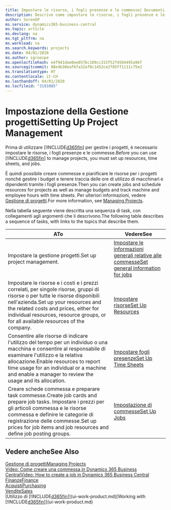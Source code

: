 ```yaml
---
title: Impostare le risorse, i fogli presenze e le commesse| Documenti Microsoft
description: Descrive come impostare le risorse, i fogli presenze e le commesse per gestire progetti.
author: SorenGP
ms.service: dynamics365-business-central
ms.topic: article
ms.devlang: na
ms.tgt_pltfrm: na
ms.workload: na
ms.search.keywords: projects
ms.date: 04/01/2020
ms.author: sgroespe
ms.openlocfilehash: e4f941dae0ee057bc109cc315f52f4504495a96f
ms.sourcegitcommit: 88e4b30eaf6fa32af0c1452ce2f85ff1111c75e2
ms.translationtype: HT
ms.contentlocale: it-CH
ms.lasthandoff: 04/01/2020
ms.locfileid: "3191085"
---
```

# <a name="setting-up-project-management"></a><span data-ttu-id="51037-103">Impostazione della Gestione progetti</span><span class="sxs-lookup"><span data-stu-id="51037-103">Setting Up Project Management</span></span>
<span data-ttu-id="51037-104">Prima di utilizzare [!INCLUDE[d365fin](includes/d365fin_md.md)] per gestire i progetti, è necessario impostare le risorse, i fogli presenze e le commesse.</span><span class="sxs-lookup"><span data-stu-id="51037-104">Before you can use [!INCLUDE[d365fin](includes/d365fin_md.md)] to manage projects, you must set up resources, time sheets, and jobs.</span></span>

<span data-ttu-id="51037-105">È quindi possibile creare commesse e pianificare le risorse per i progetti nonché gestire i budget e tenere traccia delle ore di utilizzo di macchinari e dipendenti tramite i fogli presenze.</span><span class="sxs-lookup"><span data-stu-id="51037-105">Then you can create jobs and schedule resources for projects as well as manage budgets and track machine and employee hours with time sheets.</span></span> <span data-ttu-id="51037-106">Per ulteriori informazioni, vedere [Gestione di progetti](projects-manage-projects.md).</span><span class="sxs-lookup"><span data-stu-id="51037-106">For more information, see [Managing Projects](projects-manage-projects.md).</span></span>  

<span data-ttu-id="51037-107">Nella tabella seguente viene descritta una sequenza di task, con collegamenti agli argomenti che li descrivono.</span><span class="sxs-lookup"><span data-stu-id="51037-107">The following table describes a sequence of tasks, with links to the topics that describe them.</span></span>

| <span data-ttu-id="51037-108">A</span><span class="sxs-lookup"><span data-stu-id="51037-108">To</span></span> | <span data-ttu-id="51037-109">Vedere</span><span class="sxs-lookup"><span data-stu-id="51037-109">See</span></span> |
| --- | --- |
| <span data-ttu-id="51037-110">Impostare la gestione progetti.</span><span class="sxs-lookup"><span data-stu-id="51037-110">Set up project management.</span></span>|[<span data-ttu-id="51037-111">Impostare le informazioni generali relative alle commesse</span><span class="sxs-lookup"><span data-stu-id="51037-111">Set general information for jobs</span></span>](projects-how-setup-jobs.md#to-set-general-information-for-jobs)|
| <span data-ttu-id="51037-112">Impostare le risorse e i costi e i prezzi correlati, per singole risorse, gruppi di risorse o per tutte le risorse disponibili nell'azienda.</span><span class="sxs-lookup"><span data-stu-id="51037-112">Set up your resources and the related costs and prices, either for individual resources, resource groups, or for all available resources of the company.</span></span> |[<span data-ttu-id="51037-113">Impostare risorse</span><span class="sxs-lookup"><span data-stu-id="51037-113">Set Up Resources</span></span>](projects-how-setup-resources.md) |
| <span data-ttu-id="51037-114">Consentire alle risorse di indicare l'utilizzo del tempo per un individuo o una macchina e consentire al responsabile di esaminare l'utilizzo e la relativa allocazione.</span><span class="sxs-lookup"><span data-stu-id="51037-114">Enable resources to report time usage for an individual or a machine and enable a manager to review the usage and its allocation.</span></span> |[<span data-ttu-id="51037-115">Impostare fogli presenze</span><span class="sxs-lookup"><span data-stu-id="51037-115">Set Up Time Sheets</span></span>](projects-how-setup-time-sheets.md) |
| <span data-ttu-id="51037-116">Creare schede commessa e preparare task commesse.</span><span class="sxs-lookup"><span data-stu-id="51037-116">Create job cards and prepare job tasks.</span></span> <span data-ttu-id="51037-117">Impostare i prezzi per gli articoli commessa e le risorse commessa e definire le categorie di registrazione delle commesse.</span><span class="sxs-lookup"><span data-stu-id="51037-117">Set up prices for job items and job resources and define job posting groups.</span></span> |[<span data-ttu-id="51037-118">Impostazione di commesse</span><span class="sxs-lookup"><span data-stu-id="51037-118">Set Up Jobs</span></span>](projects-how-setup-jobs.md) |

## <a name="see-also"></a><span data-ttu-id="51037-119">Vedere anche</span><span class="sxs-lookup"><span data-stu-id="51037-119">See Also</span></span>

[<span data-ttu-id="51037-120">Gestione di progetti</span><span class="sxs-lookup"><span data-stu-id="51037-120">Managing Projects</span></span>](projects-manage-projects.md)  
[<span data-ttu-id="51037-121">Video: Come creare una commessa in Dynamics 365 Business Central</span><span class="sxs-lookup"><span data-stu-id="51037-121">Video: How to create a job in Dynamics 365 Business Central</span></span>](https://www.youtube.com/watch?v=VqaPWr7BWmw)  
[<span data-ttu-id="51037-122">Finanze</span><span class="sxs-lookup"><span data-stu-id="51037-122">Finance</span></span>](finance.md)  
[<span data-ttu-id="51037-123">Acquisti</span><span class="sxs-lookup"><span data-stu-id="51037-123">Purchasing</span></span>](purchasing-manage-purchasing.md)  
[<span data-ttu-id="51037-124">Vendite</span><span class="sxs-lookup"><span data-stu-id="51037-124">Sales</span></span>](sales-manage-sales.md)  
<span data-ttu-id="51037-125">[Utilizzo di [!INCLUDE[d365fin](includes/d365fin_md.md)]](ui-work-product.md)</span><span class="sxs-lookup"><span data-stu-id="51037-125">[Working with [!INCLUDE[d365fin](includes/d365fin_md.md)]](ui-work-product.md)</span></span>  

